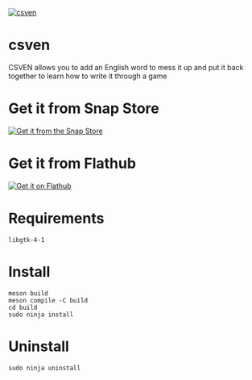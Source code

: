 [![csven](https://snapcraft.io/csven/badge.svg)](https://snapcraft.io/csven)
# csven
CSVEN allows you to add an English word to mess it up and put it back together to learn how to write it through a game

# Get it from Snap Store
[![Get it from the Snap Store](https://snapcraft.io/en/dark/install.svg)](https://snapcraft.io/csven)

# Get it from Flathub
[![Get it on Flathub](https://flathub.org/api/badge?svg&locale=en)](https://flathub.org/apps/io.github.rsvzz.csven)

# Requirements
    libgtk-4-1
    

# Install
    meson build
    meson compile -C build
    cd build
    sudo ninja install
    
# Uninstall
    sudo ninja uninstall
